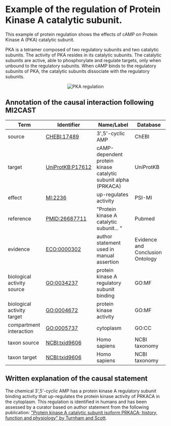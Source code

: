 #  Example of the regulation of Protein Kinase A catalytic subunit.

This example of protein regulation shows the effects of cAMP on Protein Kinase A (PKA) catalytic subunit.

PKA is a tetramer composed of two regulatory subunits and two catalytic subunits. The activity of PKA resides in its catalytic subunits. The catalytic subunits are active, able to phosphorylate and regulate targets, only when unbound to the regulatory subunits. When cAMP binds to the regulatory subunits of PKA, the catalytic subunits dissociate with the regulatory subunits.  



<p align="center">
  <img src="https://github.com/vtoure/MI2CAST/blob/master/images/pka.svg" alt="PKA regulation"/>
</p>


## Annotation of the causal interaction following MI2CAST

| Term | Identifier | Name/Label | Database |
|---|---|---|---|
| source | [CHEBI:17489](http://purl.obolibrary.org/obo/CHEBI_17489) | 3',5'-cyclic AMP | ChEBI |
| target | [UniProtKB:P17612](https://www.uniprot.org/uniprot/P17612) | cAMP-dependent protein kinase catalytic subunit alpha (PRKACA) | UniProtKB |
| effect | [MI:2236](http://purl.obolibrary.org/obo/MI_2236) | up-regulates activity | PSI-MI |
| reference | [PMID:26687711](https://www.ncbi.nlm.nih.gov/pubmed/26687711) | "Protein kinase A catalytic subunit... " | Pubmed |
| evidence | [ECO:0000302](http://purl.obolibrary.org/obo/ECO_0000302) | author statement used in manual assertion | Evidence and Conclusion Ontology |
| biological activity source | [GO:0034237]( http://purl.obolibrary.org/obo/GO_0034237) | protein kinase A regulatory subunit binding | GO:MF |
| biological activity target | [GO:0004672]( http://purl.obolibrary.org/obo/GO_0004672) | protein kinase activity | GO:MF |
| compartment interaction | [GO:0005737]( http://purl.obolibrary.org/obo/GO_0005737) | cytoplasm | GO:CC |
| taxon source | [NCBI:txid9606](http://purl.obolibrary.org/obo/NCBITaxon_9606) | Homo sapiens | NCBI taxonomy |
| taxon target | [NCBI:txid9606](http://purl.obolibrary.org/obo/NCBITaxon_9606) | Homo sapiens | NCBI taxonomy 

## Written explanation of the causal statement
The chemical 3',5'-cyclic AMP has a protein kinase A regulatory subunit binding activity that up-regulates the protein kinase activity of PRKACA in the cytoplasm. This regulation is identified in humans and has been assessed by a curator based on author statement from the following publication: ["Protein kinase A catalytic subunit isoform PRKACA; history, function and physiology" by Turnham and Scott](https://dx.doi.org/10.1016%2Fj.gene.2015.11.052).
